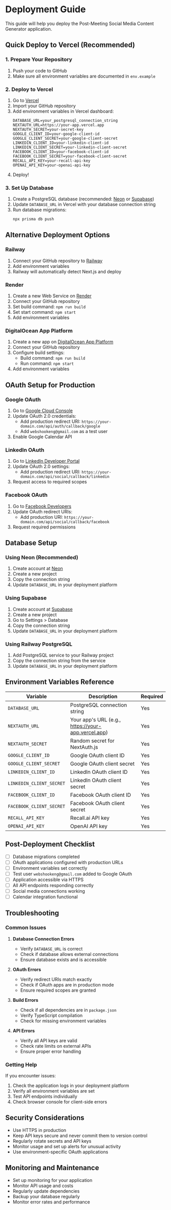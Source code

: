 # Deployment Guide

This guide will help you deploy the Post-Meeting Social Media Content Generator application.

## Quick Deploy to Vercel (Recommended)

### 1. Prepare Your Repository

1. Push your code to GitHub
2. Make sure all environment variables are documented in `env.example`

### 2. Deploy to Vercel

1. Go to [Vercel](https://vercel.com)
2. Import your GitHub repository
3. Add environment variables in Vercel dashboard:
   ```
   DATABASE_URL=your_postgresql_connection_string
   NEXTAUTH_URL=https://your-app.vercel.app
   NEXTAUTH_SECRET=your-secret-key
   GOOGLE_CLIENT_ID=your-google-client-id
   GOOGLE_CLIENT_SECRET=your-google-client-secret
   LINKEDIN_CLIENT_ID=your-linkedin-client-id
   LINKEDIN_CLIENT_SECRET=your-linkedin-client-secret
   FACEBOOK_CLIENT_ID=your-facebook-client-id
   FACEBOOK_CLIENT_SECRET=your-facebook-client-secret
   RECALL_API_KEY=your-recall-api-key
   OPENAI_API_KEY=your-openai-api-key
   ```
4. Deploy!

### 3. Set Up Database

1. Create a PostgreSQL database (recommended: [Neon](https://neon.tech) or [Supabase](https://supabase.com))
2. Update `DATABASE_URL` in Vercel with your database connection string
3. Run database migrations:
   ```bash
   npx prisma db push
   ```

## Alternative Deployment Options

### Railway

1. Connect your GitHub repository to [Railway](https://railway.app)
2. Add environment variables
3. Railway will automatically detect Next.js and deploy

### Render

1. Create a new Web Service on [Render](https://render.com)
2. Connect your GitHub repository
3. Set build command: `npm run build`
4. Set start command: `npm start`
5. Add environment variables

### DigitalOcean App Platform

1. Create a new app on [DigitalOcean App Platform](https://cloud.digitalocean.com/apps)
2. Connect your GitHub repository
3. Configure build settings:
   - Build command: `npm run build`
   - Run command: `npm start`
4. Add environment variables

## OAuth Setup for Production

### Google OAuth

1. Go to [Google Cloud Console](https://console.cloud.google.com/)
2. Update OAuth 2.0 credentials:
   - Add production redirect URI: `https://your-domain.com/api/auth/callback/google`
   - Add `webshookeng@gmail.com` as a test user
3. Enable Google Calendar API

### LinkedIn OAuth

1. Go to [LinkedIn Developer Portal](https://developer.linkedin.com/)
2. Update OAuth 2.0 settings:
   - Add production redirect URI: `https://your-domain.com/api/social/callback/linkedin`
3. Request access to required scopes

### Facebook OAuth

1. Go to [Facebook Developers](https://developers.facebook.com/)
2. Update OAuth redirect URIs:
   - Add production URI: `https://your-domain.com/api/social/callback/facebook`
3. Request required permissions

## Database Setup

### Using Neon (Recommended)

1. Create account at [Neon](https://neon.tech)
2. Create a new project
3. Copy the connection string
4. Update `DATABASE_URL` in your deployment platform

### Using Supabase

1. Create account at [Supabase](https://supabase.com)
2. Create a new project
3. Go to Settings > Database
4. Copy the connection string
5. Update `DATABASE_URL` in your deployment platform

### Using Railway PostgreSQL

1. Add PostgreSQL service to your Railway project
2. Copy the connection string from the service
3. Update `DATABASE_URL` in your deployment platform

## Environment Variables Reference

| Variable | Description | Required |
|----------|-------------|----------|
| `DATABASE_URL` | PostgreSQL connection string | Yes |
| `NEXTAUTH_URL` | Your app's URL (e.g., https://your-app.vercel.app) | Yes |
| `NEXTAUTH_SECRET` | Random secret for NextAuth.js | Yes |
| `GOOGLE_CLIENT_ID` | Google OAuth client ID | Yes |
| `GOOGLE_CLIENT_SECRET` | Google OAuth client secret | Yes |
| `LINKEDIN_CLIENT_ID` | LinkedIn OAuth client ID | Yes |
| `LINKEDIN_CLIENT_SECRET` | LinkedIn OAuth client secret | Yes |
| `FACEBOOK_CLIENT_ID` | Facebook OAuth client ID | Yes |
| `FACEBOOK_CLIENT_SECRET` | Facebook OAuth client secret | Yes |
| `RECALL_API_KEY` | Recall.ai API key | Yes |
| `OPENAI_API_KEY` | OpenAI API key | Yes |

## Post-Deployment Checklist

- [ ] Database migrations completed
- [ ] OAuth applications configured with production URLs
- [ ] Environment variables set correctly
- [ ] Test user `webshookeng@gmail.com` added to Google OAuth
- [ ] Application accessible via HTTPS
- [ ] All API endpoints responding correctly
- [ ] Social media connections working
- [ ] Calendar integration functional

## Troubleshooting

### Common Issues

1. **Database Connection Errors**
   - Verify `DATABASE_URL` is correct
   - Check if database allows external connections
   - Ensure database exists and is accessible

2. **OAuth Errors**
   - Verify redirect URIs match exactly
   - Check if OAuth apps are in production mode
   - Ensure required scopes are granted

3. **Build Errors**
   - Check if all dependencies are in `package.json`
   - Verify TypeScript compilation
   - Check for missing environment variables

4. **API Errors**
   - Verify all API keys are valid
   - Check rate limits on external APIs
   - Ensure proper error handling

### Getting Help

If you encounter issues:

1. Check the application logs in your deployment platform
2. Verify all environment variables are set
3. Test API endpoints individually
4. Check browser console for client-side errors

## Security Considerations

- Use HTTPS in production
- Keep API keys secure and never commit them to version control
- Regularly rotate secrets and API keys
- Monitor usage and set up alerts for unusual activity
- Use environment-specific OAuth applications

## Monitoring and Maintenance

- Set up monitoring for your application
- Monitor API usage and costs
- Regularly update dependencies
- Backup your database regularly
- Monitor error rates and performance
